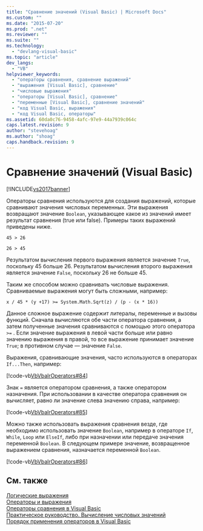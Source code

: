 ```yaml
---
title: "Сравнение значений (Visual Basic) | Microsoft Docs"
ms.custom: ""
ms.date: "2015-07-20"
ms.prod: ".net"
ms.reviewer: ""
ms.suite: ""
ms.technology: 
  - "devlang-visual-basic"
ms.topic: "article"
dev_langs: 
  - "VB"
helpviewer_keywords: 
  - "операторы сравнения, сравнение выражений"
  - "выражения [Visual Basic], сравнение"
  - "числовые выражения"
  - "операторы [Visual Basic], сравнение"
  - "переменные [Visual Basic], сравнение значений"
  - "код Visual Basic, выражения"
  - "код Visual Basic, операторы"
ms.assetid: 60da0c76-9458-4afc-97e9-44a7939c064c
caps.latest.revision: 9
author: "stevehoag"
ms.author: "shoag"
caps.handback.revision: 9
---
```

# Сравнение значений (Visual Basic)
[!INCLUDE[vs2017banner](../../../../visual-basic/includes/vs2017banner.md)]

Операторы сравнения используются для создания выражений, которые сравнивают значения числовых переменных.  Эти выражения возвращают значение `Boolean`, указывающее какое из значений имеет результат сравнения \(true или false\).  Примеры таких выражений приведены ниже.  
  
 `45 > 26`  
  
 `26 > 45`  
  
 Результатом вычисления первого выражения является значение `True`, поскольку 45 больше 26.  Результатом вычисления второго выражения является значение `False`, поскольку 26 не больше 45.  
  
 Таким же способом можно сравнивать числовые выражения.  Сравниваемые выражения могут быть сложными, например:  
  
 `x / 45 * (y +17) >= System.Math.Sqrt(z) / (p - (x * 16))`  
  
 Данное сложное выражение содержит литералы, переменные и вызовы функций.  Сначала вычисляются обе части оператора сравнения, а затем полученные значения сравниваются с помощью этого оператора `>=` .  Если значение выражения в левой части больше или равно значению выражения в правой, то все выражение принимает значение `True`; в противном случае — значение `False`.  
  
 Выражения, сравнивающие значения, часто используются в операторах `If...Then`, например:  
  
 [!code-vb[VbVbalrOperators#84](../../../../visual-basic/language-reference/operators/codesnippet/visualbasic/value-comparisons_1.vb)]  
  
 Знак `=` является оператором сравнения, а также оператором назначения.  При использовании в качестве оператора сравнения он вычисляет, равно ли значение слева значению справа, например:  
  
 [!code-vb[VbVbalrOperators#85](../../../../visual-basic/language-reference/operators/codesnippet/visualbasic/value-comparisons_2.vb)]  
  
 Можно также использовать выражения сравнения везде, где необходимо использовать значение `Boolean`, например в операторе `If`, `While`, `Loop` или `ElseIf`, либо при назначении или передаче значения переменной `Boolean`.  В следующем примере значение, возвращенное выражением сравнения, назначается переменной `Boolean`.  
  
 [!code-vb[VbVbalrOperators#86](../../../../visual-basic/language-reference/operators/codesnippet/visualbasic/value-comparisons_3.vb)]  
  
## См. также  
 [Логические выражения](../../../../visual-basic/programming-guide/language-features/operators-and-expressions/boolean-expressions.md)   
 [Операторы и выражения](../../../../visual-basic/programming-guide/language-features/operators-and-expressions/index.md)   
 [Операторы сравнения в Visual Basic](../../../../visual-basic/programming-guide/language-features/operators-and-expressions/comparison-operators.md)   
 [Практическое руководство. Вычисление числовых значений](../../../../visual-basic/programming-guide/language-features/operators-and-expressions/how-to-calculate-numeric-values.md)   
 [Порядок применения операторов в Visual Basic](../../../../visual-basic/language-reference/operators/operator-precedence.md)